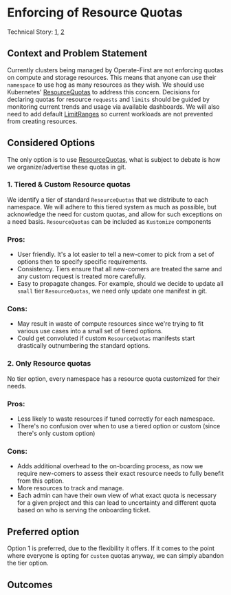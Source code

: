 # Enforcing of Resource Quotas

Technical Story: [1][1], [2][2]

## Context and Problem Statement
Currently clusters being managed by Operate-First are not enforcing quotas on compute and storage resources. This means that anyone can use their `namespace` to use hog as many resources as they wish. We should use Kubernetes' [ResourceQuotas][3] to address this concern. Decisions for declaring quotas for resource `requests` and `limits` should be guided by monitoring current trends and usage via available dashboards. We will also need to add default [LimitRanges][4] so current workloads are not prevented from creating resources.

## Considered Options

The only option is to use [ResourceQuotas][3], what is subject to debate is how we organize/advertise these quotas in git.

### 1. Tiered & Custom Resource quotas

We identify a tier of standard `ResourceQuotas` that we distribute to each namespace. We will adhere to this tiered system as much as possible, but acknowledge the need for custom quotas, and allow for such exceptions on a need basis. `ResourceQuotas` can be included as `Kustomize` components

### Pros:
- User friendly. It's a lot easier to tell a new-comer to pick from a set of options then to specify specific requirements.
- Consistency. Tiers ensure that all new-comers are treated the same and any custom request is treated more carefully.
- Easy to propagate changes. For example, should we decide to update all `small` tier `ResourceQuotas`, we need only update one manifest in git.

### Cons:
- May result in waste of compute resources since we're trying to fit various use cases into a small set of tiered options.
- Could get convoluted if custom `ResourceQuotas` manifests start drastically outnumbering the standard options.

### 2. Only Resource quotas

No tier option, every namespace has a resource quota customized for their needs.

### Pros:
- Less likely to waste resources if tuned correctly for each namespace.
- There's no confusion over when to use a tiered option or custom (since there's only custom option)

### Cons:
- Adds additional overhead to the on-boarding process, as now we require new-comers to assess their exact resource needs to fully benefit from this option.
- More resources to track and manage.
- Each admin can have their own view of what exact quota is necessary for a given project and this can lead to uncertainty and different quota based on who is serving the onboarding ticket.

## Preferred option
Option 1 is preferred, due to the flexibility it offers. If it comes to the point where everyone is opting for `custom` quotas anyway, we can simply abandon the tier option.

## Outcomes

[1]: https://github.com/operate-first/apps/issues/438
[2]: https://github.com/operate-first/apps/pull/439
[3]: https://kubernetes.io/docs/concepts/policy/resource-quotas/
[4]: https://kubernetes.io/docs/tasks/administer-cluster/manage-resources/memory-default-namespace/
